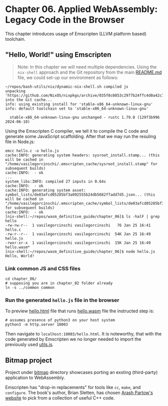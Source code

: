 # Chapter 06. Applied WebAssembly: Legacy Code in the Browser

This chapter introduces usage of Emscripten (LLVM platform based) toolchain.

## "Hello, World!" using Emscripten

> Note: In this chapter we will need multiple dependencies. Using the `nix-shell` approach
> and the Git repository from the main [README.md](../README.md) file, we could set-up our
> environment as follows:

```shell
~/repos/bash-utils/nix/dynamic-nix-shell.sh compiled js
unpacking 'https://github.com/NixOS/nixpkgs/archive/035f8c0853c2977b24ffc4d0a42c74f00b182cd8.tar.gz' into the Git cache...
info: using existing install for 'stable-x86_64-unknown-linux-gnu'
info: default toolchain set to 'stable-x86_64-unknown-linux-gnu'

  stable-x86_64-unknown-linux-gnu unchanged - rustc 1.79.0 (129f3b996 2024-06-10)
```

Using the Emscripten C compiler, we tell it to compile the C code and generate
some JavaScript scaffolding. After that we may run the resuling file in Node.js:

```shell
emcc hello.c -o hello.js
cache:INFO: generating system headers: sysroot_install.stamp... (this will be cached in "/home/vasilegorcinschi/.emscripten_cache/sysroot_install.stamp" for subsequent builds)
cache:INFO:  - ok
...
system_libs:INFO: compiled 27 inputs in 0.64s
cache:INFO:  - ok
cache:INFO: generating system asset: symbol_lists/de03afcd05285bf3a092555b24db5682ffadd7d5.json... (this will be cached in "/home/vasilegorcinschi/.emscripten_cache/symbol_lists/de03afcd05285bf3a092555b24db5682ffadd7d5.json" for subsequent builds)
cache:INFO:  - ok
[nix-shell:~/repos/wasm_definitive_guide/chapter_06]$ ls -halF | grep hello
-rw-rw-r--  1 vasilegorcinschi vasilegorcinschi   76 Jan 25 16:41 hello.c
-rw-r--r--  1 vasilegorcinschi vasilegorcinschi  54K Jan 25 16:49 hello.js
-rwxr-xr-x  1 vasilegorcinschi vasilegorcinschi  15K Jan 25 16:49 hello.wasm*
[nix-shell:~/repos/wasm_definitive_guide/chapter_06]$ node hello.js
Hello, World!
```

### Link common JS and CSS files

```shell
cd chapter_06/
# supposing you are in chapter_02 folder already
ln -s ../common common
```

### Run the generated `hello.js` file in the browser

To preview [hello.html](hello.html) file that runs [hello.wasm](hello.wasm) file the instructed step is:

```shell
# assumes presence of python3 on your host system
python3 -m http.server 10003
```

Then navigate to `localhost:10003/hello.html`. It is noteworthy, that with the code generated by Emscripten
we no longer needed to import the previously used [utils.js](common/utils.js).

## Bitmap project

Project under [bitmap](./bitmap) directory showcases porting an exsting (third-party) application to WebAssembly.

Emscripten has "drop-in replacements" for tools like `cc`, `make`, and `configure`. The book's author, Brian Sletten,
has chosen [Arash Partow's website](https://www.partow.net/) to pick from a collection of useful C++ code.
